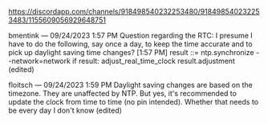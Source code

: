 https://discordapp.com/channels/918498540232253480/918498540232253483/1155609056929648751


bmentink — 09/24/2023 1:57 PM
Question regarding the RTC: I presume I have to do the following, say once a day, to keep the time accurate and to pick up daylight saving time changes?
[1:57 PM]
result ::= ntp.synchronize --network=network
 if result: adjust_real_time_clock result.adjustment
 (edited)

floitsch — 09/24/2023 1:59 PM
Daylight saving changes are based on the timezone. They are unaffected by NTP.
But yes, it's recommended to update the clock from time to time (no pin intended). Whether that needs to be every day I don't know (edited)
